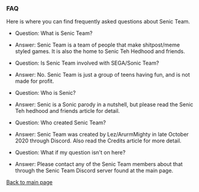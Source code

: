 ### FAQ

Here is where you can find frequently asked questions about Senic Team.

- Question: What is Senic Team?
- Answer: Senic Team is a team of people that make shitpost/meme styled games. It is also the home to Senic Teh Hedhood and friends.

- Question: Is Senic Team involved with SEGA/Sonic Team?
- Answer: No. Senic Team is just a group of teens having fun, and is not made for profit.

- Question: Who is Senic?
- Answer: Senic is a Sonic parody in a nutshell, but please read the Senic Teh hedhood and friends article for detail.

- Question: Who created Senic Team?
- Answer: Senic Team was created by Lez/ArurmMighty in late October 2020 through Discord. Also read the Credits article for more detail.

- Question: What if my question isn't on here?
- Answer: Please contact any of the Senic Team members about that through the Senic Team Discord server found at the main page.

[Back to main page](https://thekingdudidly.github.io/SenicTeam.io/)
